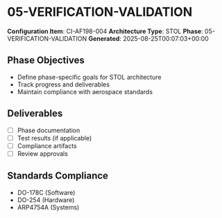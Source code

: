 # 05-VERIFICATION-VALIDATION

**Configuration Item**: CI-AF198-004
**Architecture Type**: STOL
**Phase**: 05-VERIFICATION-VALIDATION
**Generated**: 2025-08-25T00:07:03+00:00

## Phase Objectives
- Define phase-specific goals for STOL architecture
- Track progress and deliverables
- Maintain compliance with aerospace standards

## Deliverables
- [ ] Phase documentation
- [ ] Test results (if applicable)
- [ ] Compliance artifacts
- [ ] Review approvals

## Standards Compliance
- DO-178C (Software)
- DO-254 (Hardware)
- ARP4754A (Systems)
